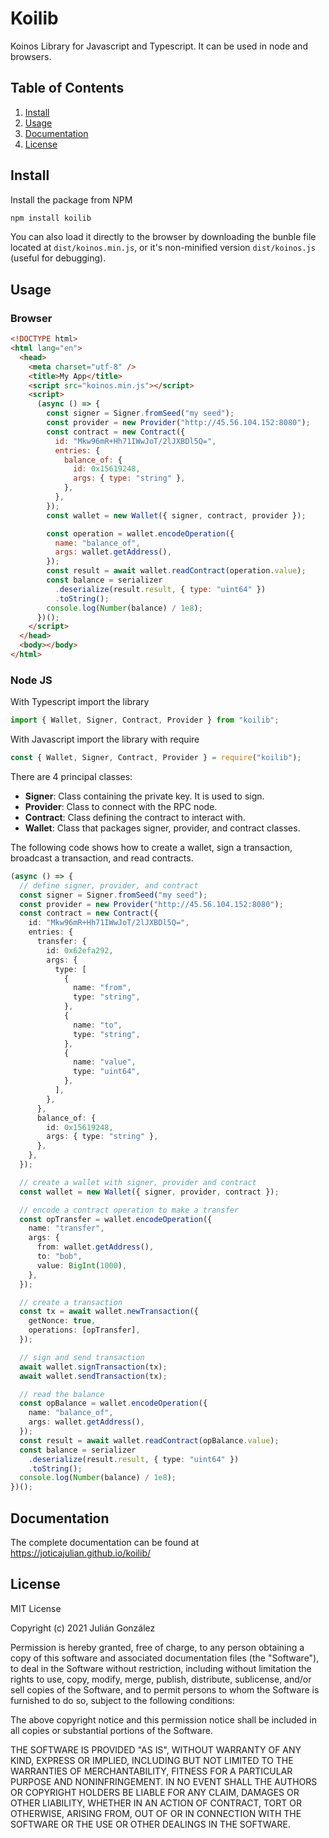 # Koilib

Koinos Library for Javascript and Typescript. It can be used in node and browsers.

## Table of Contents

1. [Install](#install)
2. [Usage](#usage)
3. [Documentation](#documentation)
4. [License](#license)

## Install

Install the package from NPM

```sh
npm install koilib
```

You can also load it directly to the browser by downloading the bunble file located at `dist/koinos.min.js`, or it's non-minified version `dist/koinos.js` (useful for debugging).

## Usage

### Browser

```html
<!DOCTYPE html>
<html lang="en">
  <head>
    <meta charset="utf-8" />
    <title>My App</title>
    <script src="koinos.min.js"></script>
    <script>
      (async () => {
        const signer = Signer.fromSeed("my seed");
        const provider = new Provider("http://45.56.104.152:8080");
        const contract = new Contract({
          id: "Mkw96mR+Hh71IWwJoT/2lJXBDl5Q=",
          entries: {
            balance_of: {
              id: 0x15619248,
              args: { type: "string" },
            },
          },
        });
        const wallet = new Wallet({ signer, contract, provider });

        const operation = wallet.encodeOperation({
          name: "balance_of",
          args: wallet.getAddress(),
        });
        const result = await wallet.readContract(operation.value);
        const balance = serializer
          .deserialize(result.result, { type: "uint64" })
          .toString();
        console.log(Number(balance) / 1e8);
      })();
    </script>
  </head>
  <body></body>
</html>
```

### Node JS

With Typescript import the library

```typescript
import { Wallet, Signer, Contract, Provider } from "koilib";
```

With Javascript import the library with require

```javascript
const { Wallet, Signer, Contract, Provider } = require("koilib");
```

There are 4 principal classes:

- **Signer**: Class containing the private key. It is used to sign.
- **Provider**: Class to connect with the RPC node.
- **Contract**: Class defining the contract to interact with.
- **Wallet**: Class that packages signer, provider, and contract classes.

The following code shows how to create a wallet, sign a transaction, broadcast
a transaction, and read contracts.

```typescript
(async () => {
  // define signer, provider, and contract
  const signer = Signer.fromSeed("my seed");
  const provider = new Provider("http://45.56.104.152:8080");
  const contract = new Contract({
    id: "Mkw96mR+Hh71IWwJoT/2lJXBDl5Q=",
    entries: {
      transfer: {
        id: 0x62efa292,
        args: {
          type: [
            {
              name: "from",
              type: "string",
            },
            {
              name: "to",
              type: "string",
            },
            {
              name: "value",
              type: "uint64",
            },
          ],
        },
      },
      balance_of: {
        id: 0x15619248,
        args: { type: "string" },
      },
    },
  });

  // create a wallet with signer, provider and contract
  const wallet = new Wallet({ signer, provider, contract });

  // encode a contract operation to make a transfer
  const opTransfer = wallet.encodeOperation({
    name: "transfer",
    args: {
      from: wallet.getAddress(),
      to: "bob",
      value: BigInt(1000),
    },
  });

  // create a transaction
  const tx = await wallet.newTransaction({
    getNonce: true,
    operations: [opTransfer],
  });

  // sign and send transaction
  await wallet.signTransaction(tx);
  await wallet.sendTransaction(tx);

  // read the balance
  const opBalance = wallet.encodeOperation({
    name: "balance_of",
    args: wallet.getAddress(),
  });
  const result = await wallet.readContract(opBalance.value);
  const balance = serializer
    .deserialize(result.result, { type: "uint64" })
    .toString();
  console.log(Number(balance) / 1e8);
})();
```

## Documentation

The complete documentation can be found at https://joticajulian.github.io/koilib/

## License

MIT License

Copyright (c) 2021 Julián González

Permission is hereby granted, free of charge, to any person obtaining a copy
of this software and associated documentation files (the "Software"), to deal
in the Software without restriction, including without limitation the rights
to use, copy, modify, merge, publish, distribute, sublicense, and/or sell
copies of the Software, and to permit persons to whom the Software is
furnished to do so, subject to the following conditions:

The above copyright notice and this permission notice shall be included in all
copies or substantial portions of the Software.

THE SOFTWARE IS PROVIDED "AS IS", WITHOUT WARRANTY OF ANY KIND, EXPRESS OR
IMPLIED, INCLUDING BUT NOT LIMITED TO THE WARRANTIES OF MERCHANTABILITY,
FITNESS FOR A PARTICULAR PURPOSE AND NONINFRINGEMENT. IN NO EVENT SHALL THE
AUTHORS OR COPYRIGHT HOLDERS BE LIABLE FOR ANY CLAIM, DAMAGES OR OTHER
LIABILITY, WHETHER IN AN ACTION OF CONTRACT, TORT OR OTHERWISE, ARISING FROM,
OUT OF OR IN CONNECTION WITH THE SOFTWARE OR THE USE OR OTHER DEALINGS IN THE
SOFTWARE.

